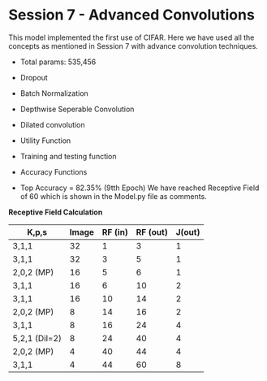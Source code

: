 # Session 7 - Advanced Convolutions

This model implemented the first use of CIFAR. Here we have used all the concepts as mentioned in Session 7 with advance convolution techniques. 

- Total params: 535,456

- Dropout

- Batch Normalization

- Depthwise Seperable Convolution

- Dilated convolution

- Utility Function

- Training and testing function

- Accuracy Functions


- Top Accuracy = 82.35% (9tth Epoch) We have reached Receptive Field of 60 which is shown in the Model.py file as comments.


**Receptive Field Calculation**

| K,p,s          | Image  | RF (in)  | RF (out)  | J(out)  |
|--------------- |------- |--------- |---------- |-------- |
| 3,1,1          | 32     | 1        | 3         | 1       |
| 3,1,1          | 32     | 3        | 5         | 1       |
| 2,0,2 (MP)     | 16     | 5        | 6         | 1       |
| 3,1,1          | 16     | 6        | 10        | 2       |
| 3,1,1          | 16     | 10       | 14        | 2       |
| 2,0,2 (MP)     | 8      | 14       | 16        | 2       |
| 3,1,1          | 8      | 16       | 24        | 4       |
| 5,2,1 (Dil=2)  | 8      | 24       | 40        | 4       |
| 2,0,2 (MP)     | 4      | 40       | 44        | 4       |
| 3,1,1          | 4      | 44       | 60        | 8       |
